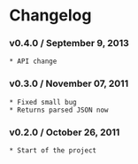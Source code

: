# Changelog

### v0.4.0 / September 9, 2013

	* API change

### v0.3.0 / November 07, 2011

	* Fixed small bug
	* Returns parsed JSON now

### v0.2.0 / October 26, 2011

	* Start of the project
